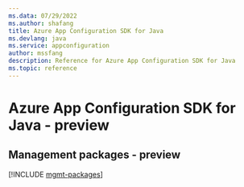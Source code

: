 ```yaml
---
ms.data: 07/29/2022
ms.author: shafang
title: Azure App Configuration SDK for Java
ms.devlang: java
ms.service: appconfiguration
author: mssfang
description: Reference for Azure App Configuration SDK for Java
ms.topic: reference
---
```

# Azure App Configuration SDK for Java - preview

## Management packages - preview
[!INCLUDE [mgmt-packages](app-configuration-mgmt-index.md)]